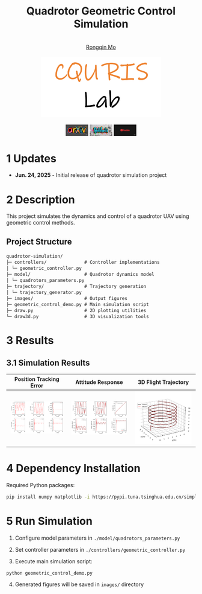 <div align="center">
    <h1>Quadrotor Geometric Control Simulation</h1>
    <br>
    <a href="https://github.com/thecatinbed" target="_blank">Rongqin Mo</a>
    <br>
    <br>
    <div class="text-center">
        <img src="figure/rislab.png" alt="Lab Logo" class="mx-auto" width="320">
    </div>
    <br>
    <a href='https://arxiv.org'><img alt='arxiv' src='./figure/arXiv.png' width="60"></a>  
    <a href="https://www.bilibili.com"><img alt="Bilibili" src="./figure/Bilibili.png" width="60"/></a>  
    <a href="https://www.youtube.com"><img alt="Youtube" src="./figure/Youtube.png" width="60"/></a>
</div>

# 1 Updates
* **Jun. 24, 2025** - Initial release of quadrotor simulation project

# 2 Description
This project simulates the dynamics and control of a quadrotor UAV using geometric control methods.

## Project Structure
```
quadrotor-simulation/
├─ controllers/              # Controller implementations
│ └─ geometric_controller.py
├─ model/                    # Quadrotor dynamics model
│ └─ quadrotors_parameters.py
├─ trajectory/               # Trajectory generation
│ └─ trajectory_generator.py
├─ images/                   # Output figures
├─ geometric_control_demo.py # Main simulation script
├─ draw.py                   # 2D plotting utilities
└─ draw3d.py                 # 3D visualization tools
```
# 3 Results

## 3.1 Simulation Results
<div align="center">

| Position Tracking Error | Attitude Response | 3D Flight Trajectory |
| :---------------------: | :---------------: | :------------------: |
| <img src="images/error.png" width="95%"> | <img src="images/euler.png" width="95%"> | <img src="images/euler3D.png" width="95%"> |

</div>

# 4 Dependency Installation
Required Python packages:
```bash
pip install numpy matplotlib -i https://pypi.tuna.tsinghua.edu.cn/simple
```
# 5 Run Simulation
1. Configure model parameters in `./model/quadrotors_parameters.py`

2. Set controller parameters in `./controllers/geometric_controller.py`

3. Execute main simulation script:
```bash
python geometric_control_demo.py
```
4. Generated figures will be saved in `images/` directory

